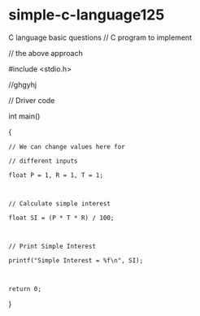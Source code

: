 # simple-c-language125
C language basic questions 
// C program to implement 

// the above approach 

#include <stdio.h> 

  //ghgyhj

// Driver code 

int main() 

{ 

    // We can change values here for 

    // different inputs 

    float P = 1, R = 1, T = 1; 

  

    // Calculate simple interest 

    float SI = (P * T * R) / 100; 

  

    // Print Simple Interest 

    printf("Simple Interest = %f\n", SI); 

  

    return 0; 

} 
